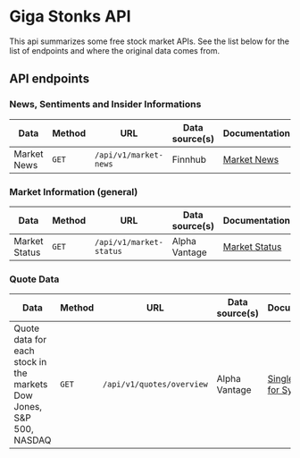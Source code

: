 # Giga Stonks API

This api summarizes some free stock market APIs. See the list below for the list of endpoints and where the original data comes from.

## API endpoints

### News, Sentiments and Insider Informations

| Data        | Method | URL                   | Data source(s) | Documentation                                          |
| ----------- | ------ | --------------------- | -------------- | ------------------------------------------------------ |
| Market News | `GET`  | `/api/v1/market-news` | Finnhub        | [Market News](https://finnhub.io/docs/api/market-news) |


### Market Information (general)

| Data          | Method | URL                     | Data source(s) | Documentation                                                             |
| ------------- | ------ | ----------------------- | -------------- | ------------------------------------------------------------------------- |
| Market Status | `GET`  | `/api/v1/market-status` | Alpha Vantage  | [Market Status](https://www.alphavantage.co/documentation/#market-status) |


### Quote Data

| Data                                                                | Method | URL                       | Data source(s) | Documentation                                                |
| ------------------------------------------------------------------- | ------ | ------------------------- | -------------- | ------------------------------------------------------------ |
| Quote data for each stock in the markets Dow Jones, S&P 500, NASDAQ | `GET`  | `/api/v1/quotes/overview` | Alpha Vantage  | [Single Quote for Symbol](https://finnhub.io/docs/api/quote) |
